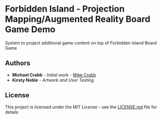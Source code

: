 # Forbidden Island - Projection Mapping/Augmented Reality Board Game Demo

System to project additional game content on top of Forbidden Island Board Game

## Authors

* **Michael Crabb** - *Initial work* - [Mike Crabb](http://mike.crabb.info)
* **Kirsty Noble** - *Artwork and User Testing*

## License

This project is licensed under the MIT License - see the [LICENSE.md](LICENSE.md) file for details
